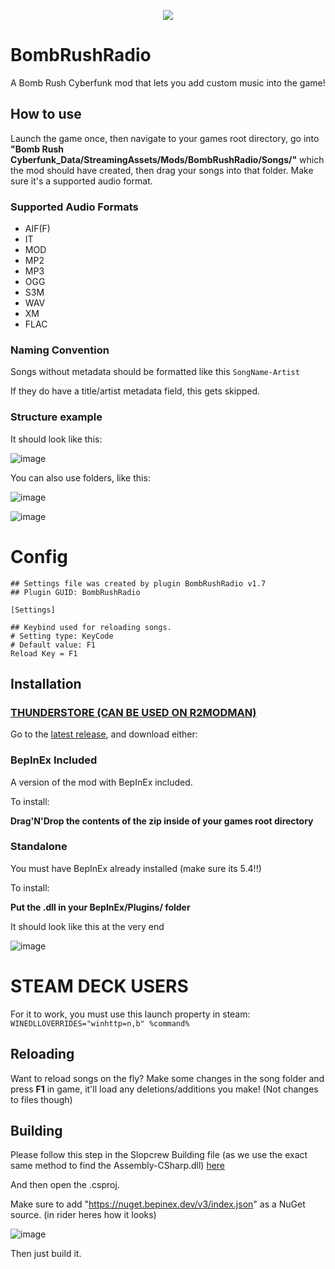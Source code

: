 <p align="center">
  <img src="https://github.com/Kade-github/BombRushRadio/assets/26305836/0ffccadb-8004-437f-8543-5040c219fff2">
</p>

# BombRushRadio
A Bomb Rush Cyberfunk mod that lets you add custom music into the game!

## How to use

Launch the game once, then navigate to your games root directory, go into **"Bomb Rush Cyberfunk_Data/StreamingAssets/Mods/BombRushRadio/Songs/"** which the mod should have created, then drag your songs into that folder. Make sure it's a supported audio format.

### Supported Audio Formats
- AIF(F)
- IT
- MOD
- MP2
- MP3
- OGG
- S3M
- WAV
- XM
- FLAC

### Naming Convention

Songs without metadata should be formatted like this `SongName-Artist`

If they do have a title/artist metadata field, this gets skipped.

### Structure example

It should look like this:

![image](https://github.com/Kade-github/BombRushRadio/assets/26305836/c30022e8-703f-4918-9a46-b70a65019be6)


You can also use folders, like this:

![image](https://github.com/Kade-github/BombRushRadio/assets/26305836/dc977b6b-2e49-461f-94a2-e1a2955041b8)

![image](https://github.com/Kade-github/BombRushRadio/assets/26305836/108a13ba-ce65-4b65-81cb-fb03a7b003ef)

# Config

```
## Settings file was created by plugin BombRushRadio v1.7
## Plugin GUID: BombRushRadio

[Settings]

## Keybind used for reloading songs.
# Setting type: KeyCode
# Default value: F1
Reload Key = F1

```

## Installation

### [THUNDERSTORE (CAN BE USED ON R2MODMAN)](https://thunderstore.io/c/bomb-rush-cyberfunk/p/Kade/BombRushRadio/)

Go to the [latest release](https://github.com/Kade-github/BombRushRadio/releases/latest), and download either:

### BepInEx Included

A version of the mod with BepInEx included.

To install:

**Drag'N'Drop the contents of the zip inside of your games root directory**

### Standalone

You must have BepInEx already installed (make sure its 5.4!!)

To install:

**Put the .dll in your BepInEx/Plugins/ folder**

It should look like this at the very end

![image](https://github.com/Kade-github/BombRushRadio/assets/26305836/46ca5d9f-d041-44ee-9ffb-a969f357fa00)

# STEAM DECK USERS

For it to work, you must use this launch property in steam: `WINEDLLOVERRIDES="winhttp=n,b" %command%`



## Reloading

Want to reload songs on the fly? Make some changes in the song folder and press **F1** in game, it'll load any deletions/additions you make! (Not changes to files though)

## Building

Please follow this step in the Slopcrew Building file (as we use the exact same method to find the Assembly-CSharp.dll) [here](https://github.com/SlopCrew/SlopCrew/blob/main/docs/Developer%20Guide.md#building-slop-crew)

And then open the .csproj.

Make sure to add "https://nuget.bepinex.dev/v3/index.json" as a NuGet source. (in rider heres how it looks)

![image](https://github.com/Kade-github/BombRushRadio/assets/26305836/e128d6c4-debd-4d02-a51b-85b7f8b21517)

Then just build it.
